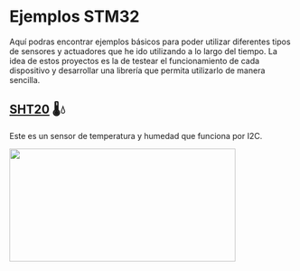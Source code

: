 # Ejemplos STM32
Aquí podras encontrar ejemplos básicos para poder utilizar diferentes tipos de sensores y actuadores que he ido utilizando a lo largo del tiempo.
La idea de estos proyectos es la de testear el funcionamiento de cada dispositivo y desarrollar una librería que permita utilizarlo de manera sencilla.

## [SHT20](https://github.com/antonioescamezalvarez/Ejemplos-STM32/blob/main/SHT20) 🌡️💧 

Este es un sensor de temperatura y humedad que funciona por I2C.

<img src="https://cdn-shop.adafruit.com/1200x900/4099-09.jpg" width="400" height="200" />
